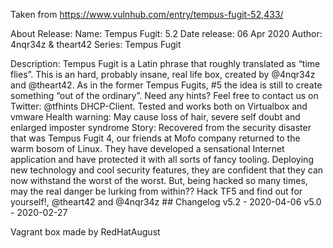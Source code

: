 Taken from https://www.vulnhub.com/entry/tempus-fugit-52,433/ 

About Release:
    Name: Tempus Fugit: 5.2
    Date release: 06 Apr 2020
    Author: 4nqr34z & theart42
    Series: Tempus Fugit

Description:
    Tempus Fugit is a Latin phrase that roughly translated as “time flies”.
    This is an hard, probably insane, real life box, created by @4nqr34z and @theart42.
    As in the former Tempus Fugits, #5 the idea is still to create something “out of the ordinary”.
    Need any hints? Feel free to contact us on Twitter: @tfhints
    DHCP-Client.
    Tested and works both on Virtualbox and vmware
    Health warning:
    May cause loss of hair, severe self doubt and enlarged imposter syndrome
    Story:
    Recovered from the security disaster that was Tempus Fugit 4, our friends at Mofo company returned to the warm bosom of Linux. They have developed a sensational Internet application and have protected it with all sorts of fancy tooling. Deploying new technology and cool security features, they are confident that they can now withstand the worst of the worst. But, being hacked so many times, may the real danger be lurking from within?? Hack TF5 and find out for yourself!, @theart42 and @4nqr34z
    ## Changelog v5.2 - 2020-04-06 v5.0 - 2020-02-27 

Vagrant box made by RedHatAugust
